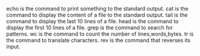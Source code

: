 echo is the command to print something to the standard output. 
cat is the command to display the content of a file to the standard output.
tail is the command to display the last 10 lines of a file.
head is the command to display the first 10 lines of a file. 
grep is the command to search for patterns.
wc is the command to count the number of lines,words,bytes.
tr is the command to translate characters.
rev is the command that reverses its input.
